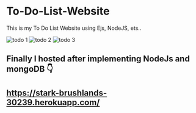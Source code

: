 # To-Do-List-Website
This is my To Do List Website using Ejs, NodeJS, ets..

![todo 1](https://user-images.githubusercontent.com/69381806/116487284-3102ae80-a8ad-11eb-8466-b1ab19da43f7.png)
![todo 2](https://user-images.githubusercontent.com/69381806/116487290-3233db80-a8ad-11eb-9ab3-8a939c8dfd57.png)
![todo 3](https://user-images.githubusercontent.com/69381806/116487295-33650880-a8ad-11eb-873c-401bd7dd03e2.png)

## Finally I hosted after implementing NodeJs and mongoDB 👇

## https://stark-brushlands-30239.herokuapp.com/
